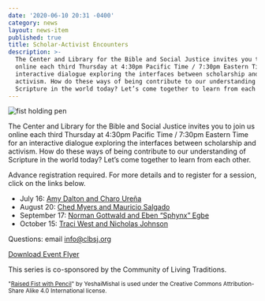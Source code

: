 ```yaml
---
date: '2020-06-10 20:31 -0400'
category: news
layout: news-item
published: true
title: Scholar-Activist Encounters
description: >-
  The Center and Library for the Bible and Social Justice invites you to join us
  online each third Thursday at 4:30pm Pacific Time / 7:30pm Eastern Time for an
  interactive dialogue exploring the interfaces between scholarship and
  activism. How do these ways of being contribute to our understanding of
  Scripture in the world today? Let’s come together to learn from each other.
---
```

<div class="float-right" style="margin-right:1em; width:25em">
  <img src="{{site.baseurl}}/img/Scholar-ActivistEncounters-IMAGE.png" alt="fist holding pen">
</div>

The Center and Library for the Bible and Social Justice invites you to
join us online each third Thursday at 4:30pm Pacific Time / 7:30pm
Eastern Time for an interactive dialogue exploring the interfaces
between scholarship and activism. How do these ways of being contribute
to our understanding of Scripture in the world today? Let’s come
together to learn from each other.

Advance registration required. For more details and to register for a session, click
on the links below.
  - July 16: [Amy Dalton and Charo Ureña]({{site.baseurl}}/events/2020/07/16/scholar-activist-encounter-charo-ure-a-and-amy-dalton/)
  - August 20: [Ched Myers and Mauricio Salgado]({{site.baseurl}}/events/2020/08/20/scholar-activist-encounter-mauricio-salgado-and-ched-myers/)
  - September 17: [Norman Gottwald and Eben “Sphynx” Egbe]({{site.baseurl}}/events/2020/09/17/scholar-activist-encounter-eben-sphynx-egbe-and-norman-gottwald/)
  - October 15: [Traci West and Nicholas Johnson]({{site.baseurl}}/events/2020/10/15/scholar-activist-encounter-traci-west-and-nicholas-johnson/)

Questions: email [info@clbsj.org](mailto:info@clbsj.org)

<a href="{{site.baseurl}}/img/Scholar-ActivistEncounters-FLYER.pdf" class="primary donate button small">Download Event Flyer</a>

This series is co-sponsored by the Community of Living Traditions.

<small>"[Raised Fist with Pencil](https://commons.wikimedia.org/wiki/File:Raised_fist_with_pencil.png)" by YeshaiMishal is used under the Creative
Commons Attribution-Share Alike 4.0 International license.</small>
